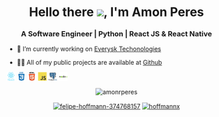 <h1 align="center">Hello there <img src="https://raw.githubusercontent.com/kaueMarques/kaueMarques/master/hi.gif" width="30px">, I'm Amon Peres</h1>
<h3 align="center">A Software Engineer | Python | React JS & React Native</h3>

- 🔭 I’m currently working on [Everysk Techonologies](https://www.everysk.com/)

- 👨‍💻 All of my public projects are available at [Github](https://github.com/amonrperes)

<p align="left">
<img src="https://raw.githubusercontent.com/devicons/devicon/master/icons/react/react-original-wordmark.svg" alt="react" width="20" height="20"/>
<img src="https://raw.githubusercontent.com/devicons/devicon/master/icons/css3/css3-plain-wordmark.svg" alt="css3"  width="20" height="20"/>
<img src="https://raw.githubusercontent.com/devicons/devicon/master/icons/html5/html5-original-wordmark.svg" alt="html5"  width="20" height="20"/>
<img src="https://raw.githubusercontent.com/devicons/devicon/master/icons/javascript/javascript-original.svg" alt="javascript" width="20" height="20"/>
<img src="https://raw.githubusercontent.com/devicons/devicon/master/icons/postgresql/postgresql-original-wordmark.svg" alt="postgresql" width="20" height="20"/>
<img src="https://raw.githubusercontent.com/devicons/devicon/master/icons/nodejs/nodejs-original-wordmark.svg" alt="nodejs" width="20" height="20"/></p><p align="center">
<img src="https://github-readme-stats.vercel.app/api?username=amonrperes&show_icons=true" alt="amonrperes"/> 
</p>

<p align="center">
<a href="https://www.linkedin.com/in/felipe-hoffmann-374768157/" target="blank"><img align="center" src="https://cdn.jsdelivr.net/npm/simple-icons@3.0.1/icons/linkedin.svg" alt="felipe-hoffmann-374768157" height="20" width="20" /></a>
<a href="https://www.facebook.com/hoffmannx" target="blank"><img align="center" src="https://cdn.jsdelivr.net/npm/simple-icons@3.0.1/icons/facebook.svg" alt="hoffmannx" height="20" width="20" /></a>
</p>
